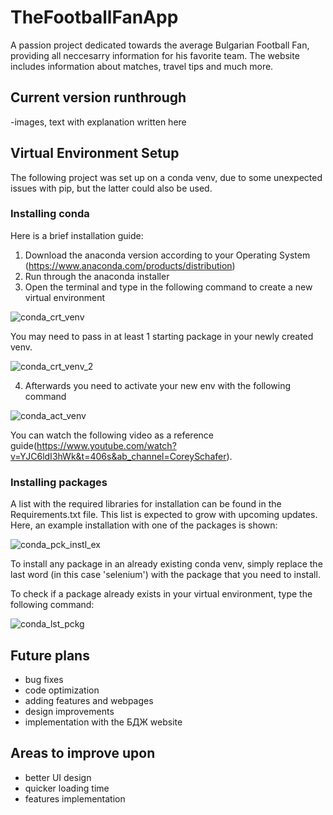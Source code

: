 # TheFootballFanApp
A passion project dedicated towards the average Bulgarian Football Fan, providing all neccesarry information for his favorite team. The website includes information about matches, travel tips and much more.

## Current version runthrough
-images, text with explanation written here

## Virtual Environment Setup
The following project was set up on a conda venv, due to some unexpected issues with pip, but the latter could also be used.

### Installing conda
Here is a brief installation guide:
1) Download the anaconda version according to your Operating System (https://www.anaconda.com/products/distribution)
2) Run through the anaconda installer
3) Open the terminal and type in the following command to create a new virtual environment

![conda_crt_venv](https://user-images.githubusercontent.com/71731579/193061314-ff8a9de5-1539-4e52-b888-42b7c5b625bd.PNG)


You may need to pass in at least 1 starting package in your newly created venv.

![conda_crt_venv_2](https://user-images.githubusercontent.com/71731579/193061968-2710b61c-2b4d-4e6e-9f91-d7f1a51e5ac8.PNG)


4) Afterwards you need to activate your new env with the following command

![conda_act_venv](https://user-images.githubusercontent.com/71731579/193062061-f3d0b302-e409-476b-8cd2-8ad37711109d.PNG)



You can watch the following video as a reference guide(https://www.youtube.com/watch?v=YJC6ldI3hWk&t=406s&ab_channel=CoreySchafer). 

### Installing packages
A list with the required libraries for installation can be found in the Requirements.txt file. 
This list is expected to grow with upcoming updates.
Here, an example installation with one of the packages is shown:

![conda_pck_instl_ex](https://user-images.githubusercontent.com/71731579/193052792-542e7965-0fa3-4983-aab7-af72fdb6e407.PNG)

To install any package in an already existing conda venv, simply replace the last word (in this case 'selenium') with the package that you need to install.

To check if a package already exists in your virtual environment, type the following command:

![conda_lst_pckg](https://user-images.githubusercontent.com/71731579/193062178-75be49af-4b78-410a-a02b-b3a8ac396c1d.PNG)


## Future plans
- bug fixes
- code optimization
- adding features and webpages
- design improvements
- implementation with the БДЖ website


## Areas to improve upon
- better UI design
- quicker loading time
- features implementation

